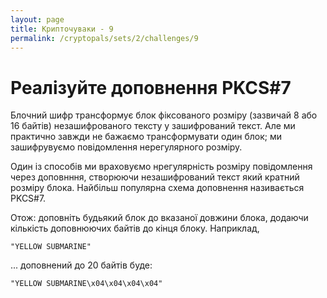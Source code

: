 ```yaml
---
layout: page
title: Крипточуваки - 9
permalink: /cryptopals/sets/2/challenges/9
---
```


# Реалізуйте доповнення PKCS#7

Блочний шифр трансформує блок фіксованого розміру (зазвичай 8 або 16 байтів) незашифрованого тексту у зашифрований текст. Але ми практично завжди не бажаємо трансформувати один блок; ми зашифрувуємо повідомлення нерегулярного розміру.

Один із способів ми враховуємо нрегулярність розміру повідомлення через доповнння, створюючи незашифрований текст який кратний розміру блока. Найбільш популярна схема доповнення називається PKCS#7.

Отож: доповніть будьякий блок до вказаної довжини блока, додаючи кількість доповнюючих байтів до кінця блоку. Наприклад,

```
"YELLOW SUBMARINE"
```
... доповнений до 20 байтів буде:

```
"YELLOW SUBMARINE\x04\x04\x04\x04"
```
